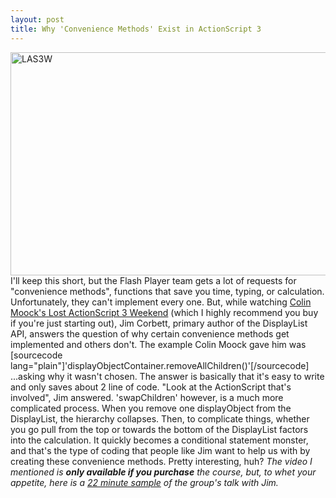 ```yaml
---
layout: post
title: Why 'Convenience Methods' Exist in ActionScript 3
---
```


<p><img class="posterous_download_image" title="LAS3W" src="http://kevinsuttle.com/wp-content/uploads/2009/09/LAS3W.png" alt="LAS3W" width="640" height="357" /> I'll keep this short, but the Flash Player team gets a lot of requests for "convenience methods", functions that save you time, typing, or calculation. Unfortunately, they can't implement every one. But, while watching <a title="O'Reilly Media - Colin Moock's Lost ActionScript 3.0 Weekend" href="http://oreilly.com/store/law.csp">Colin Moock's Lost ActionScript 3 Weekend</a> (which I highly recommend you buy if you're just starting out), Jim Corbett, primary author of the DisplayList API, answers the question of why certain convenience methods get implemented and others don't. <!--more-->The example Colin Moock gave him was  [sourcecode lang="plain"]'displayObjectContainer.removeAllChildren()'[/sourcecode]  ...asking why it wasn't chosen. The answer is basically that it's easy to write and only saves about 2 line of code. "Look at the ActionScript that's involved", Jim answered.  'swapChildren' however, is a much more complicated process. When you remove one displayObject from the DisplayList, the hierarchy collapses. Then, to complicate things, whether you go pull from the top or towards the bottom of the DisplayList factors into the calculation. It quickly becomes a conditional statement monster, and that's the type of coding that people like Jim want to help us with by creating these convenience methods. Pretty interesting, huh?  <em>The video I mentioned is <strong>only available if you purchase</strong> the course, but, to whet your appetite, here is a <a title="Adobe TV - Lost AS3 Weekend" href="http://tv.adobe.com/watch/colin-moocks-lost-actionscript-weekend/the-display-list/">22 minute sample</a> of the group's talk with Jim.</em></p>